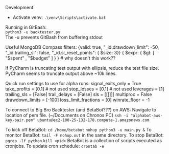 Development:
* Activate venv: `.\venv\Scripts\activate.bat`

Running in GitBash:  
`python3 -u backtester.py`  
The -u prevents GitBash from buffering stdout


Useful MongoDB Compass filters:
{valid: true, "_id.drawdown_limit": -50, "_id.trailing_sl": false, "_id.sl_reset_points": { $size: 3}}
{ $expr: { $gt: [ "$spent" , "$budget" ] } }  # why doesn't this work??

If PyCharm is truncating test output with ellipsis, reduce the test file size.  PyCharm seems to truncate
output above ~10k lines.

Quick run settings to use for alpha runs:
        signal_exits_only = True
        take_profits = [0.1]  # not used
        stop_losses = [0.1]  # not used
        leverages = [1]
        trailing_sls = [False]
        trail_delays = [False]
        sls = [[[]]]
        multiproc = False
        drawdown_limits = [-100]
        loss_limit_fractions = [0]
        winrate_floor = -1

To connect to Big Bro Backtester (and BetaBot???) on AWS:
Navigate to location of pem file. (~/Documents on Chronos PC)
`ssh -i "alphabot-aws-key-pair.pem" ubuntu@ec2-100-25-132-178.compute-1.amazonaws.com`

To kick off BetaBot:
`cd /home/betabot`
`nohup python3 -u main.py &`
To monitor BetaBot:
`tail -F nohup.out` in the same directory.
To stop BetaBot:
`pgrep -lf python`
`kill <pid>`
BetaBot is a collection of scripts executed as cronjobs.
To update cron schedule:
`crontab -e`

